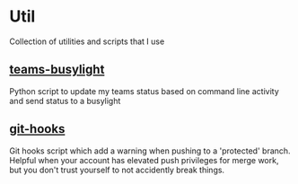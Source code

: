 # Util
Collection of utilities and scripts that I use

## [teams-busylight](teams-busylight)
Python script to update my teams status based on command line activity
and send status to a busylight

## [git-hooks](git-hooks)
Git hooks script which add a warning when pushing to a 'protected' branch.
Helpful when your account has elevated push privileges for merge work, but
you don't trust yourself to not accidently break things.
